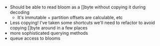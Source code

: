 * Should be able to read bloom as a []byte without copying it during decoding
  * It's immutable + partition offsets are calculable, etc
* Less copying! I've taken some shortcuts we'll need to refactor to avoid copying []byte around in a few places
* more sophisticated querying methods
* queue access to blooms
